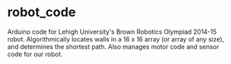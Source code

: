 robot_code
==========
Arduino code for Lehigh University's Brown Robotics Olympiad 2014-15 robot. 
Algorithmically locates walls in a 16 x 16 array (or array of any size), and
determines the shortest path. Also manages motor code and sensor code for our robot. 
